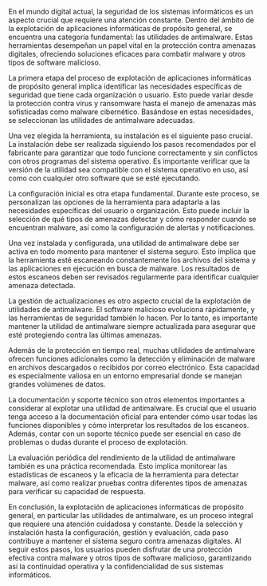 En el mundo digital actual, la seguridad de los sistemas informáticos es un aspecto crucial que requiere una atención constante. Dentro del ámbito de la explotación de aplicaciones informáticas de propósito general, se encuentra una categoría fundamental: las utilidades de antimalware. Estas herramientas desempeñan un papel vital en la protección contra amenazas digitales, ofreciendo soluciones eficaces para combatir malware y otros tipos de software malicioso.

La primera etapa del proceso de explotación de aplicaciones informáticas de propósito general implica identificar las necesidades específicas de seguridad que tiene cada organización o usuario. Esto puede variar desde la protección contra virus y ransomware hasta el manejo de amenazas más sofisticadas como malware cibernético. Basándose en estas necesidades, se seleccionan las utilidades de antimalware adecuadas.

Una vez elegida la herramienta, su instalación es el siguiente paso crucial. La instalación debe ser realizada siguiendo los pasos recomendados por el fabricante para garantizar que todo funcione correctamente y sin conflictos con otros programas del sistema operativo. Es importante verificar que la versión de la utilidad sea compatible con el sistema operativo en uso, así como con cualquier otro software que se esté ejecutando.

La configuración inicial es otra etapa fundamental. Durante este proceso, se personalizan las opciones de la herramienta para adaptarla a las necesidades específicas del usuario o organización. Esto puede incluir la selección de qué tipos de amenazas detectar y cómo responder cuando se encuentran malware, así como la configuración de alertas y notificaciones.

Una vez instalada y configurada, una utilidad de antimalware debe ser activa en todo momento para mantener el sistema seguro. Esto implica que la herramienta esté escaneando constantemente los archivos del sistema y las aplicaciones en ejecución en busca de malware. Los resultados de estos escaneos deben ser revisados regularmente para identificar cualquier amenaza detectada.

La gestión de actualizaciones es otro aspecto crucial de la explotación de utilidades de antimalware. El software malicioso evoluciona rápidamente, y las herramientas de seguridad también lo hacen. Por lo tanto, es importante mantener la utilidad de antimalware siempre actualizada para asegurar que esté protegiendo contra las últimas amenazas.

Además de la protección en tiempo real, muchas utilidades de antimalware ofrecen funciones adicionales como la detección y eliminación de malware en archivos descargados o recibidos por correo electrónico. Esta capacidad es especialmente valiosa en un entorno empresarial donde se manejan grandes volúmenes de datos.

La documentación y soporte técnico son otros elementos importantes a considerar al explotar una utilidad de antimalware. Es crucial que el usuario tenga acceso a la documentación oficial para entender cómo usar todas las funciones disponibles y cómo interpretar los resultados de los escaneos. Además, contar con un soporte técnico puede ser esencial en caso de problemas o dudas durante el proceso de explotación.

La evaluación periódica del rendimiento de la utilidad de antimalware también es una práctica recomendada. Esto implica monitorear las estadísticas de escaneos y la eficacia de la herramienta para detectar malware, así como realizar pruebas contra diferentes tipos de amenazas para verificar su capacidad de respuesta.

En conclusión, la explotación de aplicaciones informáticas de propósito general, en particular las utilidades de antimalware, es un proceso integral que requiere una atención cuidadosa y constante. Desde la selección y instalación hasta la configuración, gestión y evaluación, cada paso contribuye a mantener el sistema seguro contra amenazas digitales. Al seguir estos pasos, los usuarios pueden disfrutar de una protección efectiva contra malware y otros tipos de software malicioso, garantizando así la continuidad operativa y la confidencialidad de sus sistemas informáticos.
